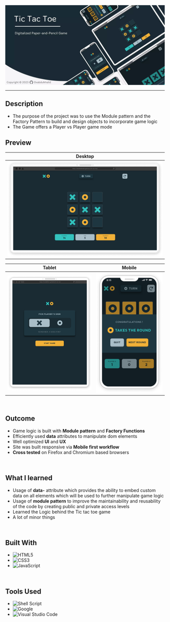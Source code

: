 <div align=center>
<img src='./design/cover.webp' alt='project-cover'>
</div>
<hr>

## **Description**

- The purpose of the project was to use the Module pattern and the Factory Pattern to build and design objects to incorporate game logic
- The Game offers a Player vs Player game mode

## **Preview**

|                            Desktop                             |
| :------------------------------------------------------------: |
| <img src='./design/desktop-preview.png' alt='desktop preview'> |

|                                   Tablet                                   |                            Mobile                            |
| :------------------------------------------------------------------------: | :----------------------------------------------------------: |
| <img src='./design/tablet-preview.png' width='580px' alt='tablet preview'> | <img src='./design/mobile-preview.png' alt='mobile preview'> |

<br>

## **Outcome**

- Game logic is built with **Module pattern** and **Factory Functions**
- Efficiently used **data** attributes to manipulate dom elements
- Well optimized **UI** and **UX**
- Site was built responsive via **Mobile first workflow**
- **Cross tested** on Firefox and Chromium based browsers

<br>

## **What I learned**

- Usage of **data-** attribute which provides the ability to embed custom data on all elements which will be used to further manipulate game logic
- Usage of **module pattern** to improve the maintainability and reusability of the code by creating public and private access levels
- Learned the Logic behind the Tic tac toe game
- A lot of minor things

<br>

## **Built With**

- ![HTML5](https://img.shields.io/badge/html5-%23E34F26.svg?style=for-the-badge&logo=html5&logoColor=white)
- ![CSS3](https://img.shields.io/badge/css3-%231572B6.svg?style=for-the-badge&logo=css3&logoColor=white)
- ![JavaScript](https://img.shields.io/badge/javascript-%23323330.svg?style=for-the-badge&logo=javascript&logoColor=%23F7DF1E)

<br>

## **Tools Used**

- ![Shell Script](https://img.shields.io/badge/Bash-%23121011.svg?style=for-the-badge&logo=gnu-bash&logoColor=white)
- ![Google](https://img.shields.io/badge/google-4285F4?style=for-the-badge&logo=google&logoColor=white)
- ![Visual Studio Code](https://img.shields.io/badge/Visual%20Studio%20Code-0078d7.svg?style=for-the-badge&logo=visual-studio-code&logoColor=white)
